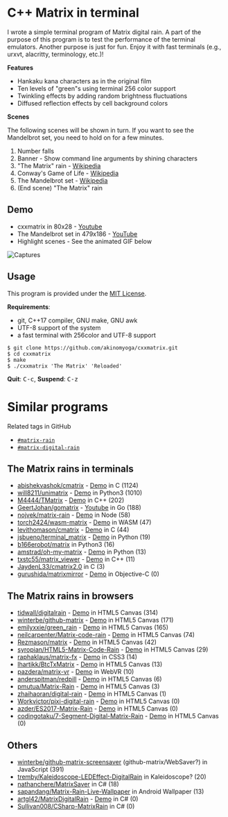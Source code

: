 # C++ Matrix in terminal

I wrote a simple terminal program of Matrix digital rain.
A part of the purpose of this program is to test the performance of the terminal emulators.
Another purpose is just for fun.
Enjoy it with fast terminals (e.g., urxvt, alacritty, terminology, etc.)!

**Features**

- Hankaku kana characters as in the original film
- Ten levels of "green"s using terminal 256 color support
- Twinkling effects by adding random brightness fluctuations
- Diffused reflection effects by cell background colors

**Scenes**

The following scenes will be shown in turn.
If you want to see the Mandelbrot set, you need to hold on for a few minutes.

1. Number falls
2. Banner - Show command line arguments by shining characters
3. "The Matrix" rain - [Wikipedia](https://en.wikipedia.org/wiki/Matrix_digital_rain)
4. Conway's Game of Life - [Wikipedia](https://en.wikipedia.org/wiki/Conway%27s_Game_of_Life)
5. The Mandelbrot set - [Wikipedia](https://en.wikipedia.org/wiki/Mandelbrot_set)
6. (End scene) "The Matrix" rain

## Demo

- cxxmatrix in 80x28 - [Youtube](https://www.youtube.com/watch?v=DeKuT8txldc)
- The Mandelbrot set in 479x186 - [YouTube](https://www.youtube.com/watch?v=RtMy4ltebKw)
- Highlight scenes - See the animated GIF below

![Captures](https://raw.githubusercontent.com/wiki/akinomyoga/cxxmatrix/images/cxxmatrix-version01sA.gif)

## Usage

This program is provided under the [MIT License](LICENSE.md).

**Requirements**:

- git, C++17 compiler, GNU make, GNU awk
- UTF-8 support of the system
- a fast terminal with 256color and UTF-8 support

```console
$ git clone https://github.com/akinomyoga/cxxmatrix.git
$ cd cxxmatrix
$ make
$ ./cxxmatrix 'The Matrix' 'Reloaded'
```

**Quit**: <kbd>C-c</kbd>, **Suspend**: <kbd>C-z</kbd>


# Similar programs

Related tags in GitHub

- [`#matrix-rain`](https://github.com/topics/matrix-rain)
- [`#matrix-digital-rain`](https://github.com/topics/matrix-digital-rain)

## The Matrix rains in terminals

- [abishekvashok/cmatrix](https://github.com/abishekvashok/cmatrix) - [Demo](https://github.com/abishekvashok/cmatrix#screencasts) in C (1124)
- [will8211/unimatrix](https://github.com/will8211/unimatrix) - [Demo](https://github.com/will8211/unimatrix#screenshots) in Python3 (1010)
- [M4444/TMatrix](https://github.com/M4444/TMatrix) - [Demo](https://github.com/M4444/TMatrix#how-it-looks) in C++ (202)
- [GeertJohan/gomatrix](https://github.com/GeertJohan/gomatrix) - [Youtube](https://www.youtube.com/watch?v=mUXFxSmZMis) in Go (188)
- [nojvek/matrix-rain](https://github.com/nojvek/matrix-rain) - [Demo](https://github.com/nojvek/matrix-rain#screenshots) in Node (58)
- [torch2424/wasm-matrix](https://github.com/torch2424/wasm-matrix) - [Demo](https://github.com/torch2424/wasm-matrix#wasm-matrix) in WASM (47)
- [levithomason/cmatrix](https://github.com/levithomason/cmatrix) - [Demo](https://github.com/levithomason/cmatrix#cmatrix) in C (44)
- [jsbueno/terminal_matrix](https://github.com/jsbueno/terminal_matrix) - [Demo](https://github.com/jsbueno/terminal_matrix#python-script-to-simulate-the-matrix-screensaver-effect-in-a-posix-terminal) in Python (19)
- [b166erobot/matrix](https://github.com/b166erobot/matrix) in Python3 (16)
- [amstrad/oh-my-matrix](https://github.com/amstrad/oh-my-matrix) - [Demo](https://github.com/amstrad/oh-my-matrix/blob/master/oh-my-matrix.gif) in Python (13)
- [txstc55/matrix_viewer](https://github.com/txstc55/matrix_viewer) - [Demo](https://github.com/txstc55/matrix_viewer#matrix-viewer) in C++ (11)
- [JaydenL33/cmatrix2.0](https://github.com/JaydenL33/cmatrix2.0) in C (3)
- [gurushida/matrixmirror](https://github.com/gurushida/matrixmirror) - [Demo](https://github.com/gurushida/matrixmirror#matrixmirror) in Objective-C (0)

## The Matrix rains in browsers

- [tidwall/digitalrain](https://github.com/tidwall/digitalrain) - [Demo](https://tidwall.com/digitalrain/) in HTML5 Canvas (314)
- [winterbe/github-matrix](https://github.com/winterbe/github-matrix) - [Demo](https://winterbe.com/projects/github-matrix/) in HTML5 Canvas (171)
- [emilyxxie/green_rain](https://github.com/emilyxxie/green_rain#matrix-digital-rain) - [Demo](http://xie-emily.com/generative_art/green_rain.html) in HTML5 Canvas (165)
- [neilcarpenter/Matrix-code-rain](https://github.com/neilcarpenter/Matrix-code-rain) - [Demo](http://neilcarpenter.com/demos/canvas/matrix/) in HTML5 Canvas (74)
- [Rezmason/matrix](https://github.com/Rezmason/matrix) - [Demo](https://rezmason.github.io/matrix/) in HTML5 Canvas (42)
- [syropian/HTML5-Matrix-Code-Rain](https://github.com/syropian/HTML5-Matrix-Code-Rain) - [Demo](https://codepen.io/syropian/pen/bLzAi) in HTML5 Canvas (29)
- [raphaklaus/matrix-fx](https://github.com/raphaklaus/matrix-fx) - [Demo](https://raphaklaus.com/matrix-fx/) in CSS3 (14)
- [lhartikk/BtcTxMatrix](https://github.com/lhartikk/BtcTxMatrix) - [Demo](http://lhartikk.github.io/btctxmatrix/) in HTML5 Canvas (13)
- [pazdera/matrix-vr](https://github.com/pazdera/matrix-vr) - [Demo](https://radek.io/matrix-vr/) in WebVR (10)
- [anderspitman/redpill](https://github.com/anderspitman/redpill) - [Demo](https://anderspitman.net/apps/redpill/) in HTML5 Canvas (6)
- [pmutua/Matrix-Rain](https://github.com/pmutua/Matrix-Rain) - [Demo](https://pmutua.github.io/Matrix-Rain/) in HTML5 Canvas (3)
- [zhaihaoran/digital-rain](https://github.com/zhaihaoran/digital-rain) - [Demo](https://zhaihaoran.github.io/digital-rain/) in HTML5 Canvas (1)
- [Workvictor/pixi-digital-rain](https://github.com/Workvictor/pixi-digital-rain) - [Demo](https://victorpunko.ru/development/digital-rain-v3/) in HTML5 Canvas (0)
- [azder/ES2017-Matrix-Rain](https://github.com/azder/ES2017-Matrix-Rain) - [Demo](https://azder.github.io/ES2017-Matrix-Rain/) in HTML5 Canvas (0)
- [codingotaku/7-Segment-Digital-Matrix-Rain](https://github.com/codingotaku/7-Segment-Digital-Matrix-Rain) - [Demo](https://codingotaku.com/7-Segment-Digital-Matrix-Rain/) in HTML5 Canvas (0)

## Others

- [winterbe/github-matrix-screensaver](https://github.com/winterbe/github-matrix-screensaver) (github-matrix/WebSaver?) in JavaScript (391)
- [tremby/Kaleidoscope-LEDEffect-DigitalRain](https://github.com/tremby/Kaleidoscope-LEDEffect-DigitalRain) in Kaleidoscope? (20)
- [nathanchere/MatrixSaver](https://github.com/nathanchere/MatrixSaver) in C# (18)
- [sapandang/Matrix-Rain-Live-Wallpaper](https://github.com/sapandang/Matrix-Rain-Live-Wallpaper) in Android Wallpaper (13)
- [artgl42/MatrixDigitalRain](https://github.com/artgl42/MatrixDigitalRain) - [Demo](https://github.com/artgl42/MatrixDigitalRain#matrixdigitalrain-dll) in C# (0)
- [Sullivan008/CSharp-MatrixRain](https://github.com/Sullivan008/CSharp-MatrixRain) in C# (0)

